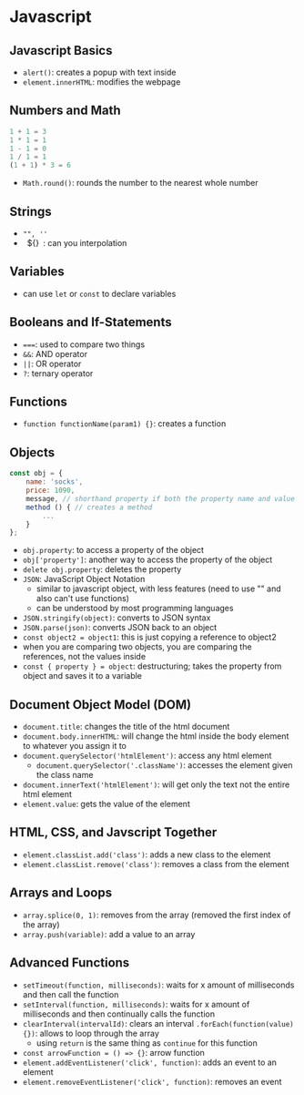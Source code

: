 # Javascript

## Javascript Basics

- `alert()`: creates a popup with text inside
- `element.innerHTML`: modifies the webpage

## Numbers and Math

```javascript
1 + 1 = 3
1 * 1 = 1
1 - 1 = 0
1 / 1 = 1
(1 + 1) * 3 = 6
```
- `Math.round()`: rounds the number to the nearest whole number

## Strings

- `"", ''`
- ` `${}` `: can you interpolation

## Variables

- can use `let` or `const` to declare variables

## Booleans and If-Statements

- `===`: used to compare two things
- `&&`: AND operator
- `||`: OR operator
- `?`: ternary operator

## Functions

- `function functionName(param1) {}`: creates a function

## Objects

```javascript
const obj = {
    name: 'socks',
    price: 1090,
    message, // shorthand property if both the property name and value are the same
    method () { // creates a method
        ...
    }
};
```
- `obj.property`: to access a property of the object
- `obj['property']`: another way to access the property of the object
- `delete obj.property`: deletes the property
- `JSON`: JavaScript Object Notation
    - similar to javascript object, with less features (need to use "" and also can't use functions)
    - can be understood by most programming languages
- `JSON.stringify(object)`: converts to JSON syntax
- `JSON.parse(json)`: converts JSON back to an object
- `const object2 = object1`: this is just copying a reference to object2
- when you are comparing two objects, you are comparing the references, not the values inside
- `const { property } = object`: destructuring; takes the property from object and saves it to a variable

## Document Object Model (DOM)

- `document.title`: changes the title of the html document
- `document.body.innerHTML`: will change the html inside the body element to whatever you assign it to
- `document.querySelector('htmlElement')`: access any html element
    - `document.querySelector('.className')`: accesses the element given the class name
- `document.innerText('htmlElement')`: will get only the text not the entire html element
- `element.value`: gets the value of the element

## HTML, CSS, and Javscript Together
- `element.classList.add('class')`: adds a new class to the element
- `element.classList.remove('class')`: removes a class from the element

## Arrays and Loops
- `array.splice(0, 1)`: removes from the array (removed the first index of the array)
- `array.push(variable)`: add a value to an array

## Advanced Functions
- `setTimeout(function, milliseconds)`: waits for x amount of milliseconds and then call the function
- `setInterval(function, milliseconds)`: waits for x amount of milliseconds and then continually calls the function
- `clearInterval(intervalId)`: clears an interval
`.forEach(function(value){})`: allows to loop through the array
    - using `return` is the same thing as `continue` for this function
- `const arrowFunction = () => {}`: arrow function
- `element.addEventListener('click', function)`: adds an event to an element
- `element.removeEventListener('click', function)`: removes an event